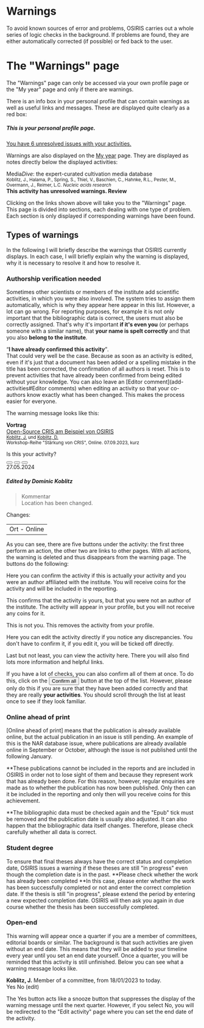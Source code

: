 # <i class="ph ph-exclamation-triangle text-osiris"></i> Warnings

To avoid known sources of error and problems, OSIRIS carries out a whole series of logic checks in the background. If problems are found, they are either automatically corrected (if possible) or fed back to the user. 

# The "Warnings" page

The "Warnings" page can only be accessed via your own profile page or the "My year" page and only if there are warnings.

There is an info box in your personal profile that can contain warnings as well as useful links and messages. These are displayed quite clearly as a red box:

<div class="demo">
    <h5 class="title font-size-16 mt-0">This is your personal profile page.</h5>
    <div class="btn-group btn-group-lg">
        <span class="btn" data-toggle="tooltip" data-title="Add activity">
            <i class="icon-activity-plus text-osiris ph-fw"></i>
        </span>
        <span class="btn" data-toggle="tooltip" data-title="My year">
            <i class="ph ph-calendar text-success ph-fw"></i>
        </span>
        <span class="btn" data-toggle="tooltip" data-title="My activities">
            <i class="icon-activity-user text-primary ph-fw"></i>
        </span>
        <span class="btn" data-toggle="tooltip" data-title="Edit profile">
            <i class="ph ph-user-list text-muted ph-fw"></i>
        </span>
        <span class="btn" data-toggle="tooltip" data-title="My achievements">
            <i class="ph ph-trophy text-signal ph-fw"></i>
        </span>
    </div>
    <div class="alert danger mt-20">
        <a class="link text-danger" href="#test">
            You have 6 unresolved issues with your activities.
        </a>
    </div>
</div>


Warnings are also displayed on the [My year](my-year) page. They are displayed as notes directly below the displayed activities:

<div class="demo">
    Media<i>Dive</i>: the expert-curated cultivation media database
    <br>
    <small class="text-muted d-block">
    <span class="d-block">Koblitz, J., Halama, P., Spring, S., Thiel, V., Baschien, C., Hahnke, R.L., Pester, M., Overmann, J., Reimer, L.C.</span> <i>Nucleic acids research</i> <i class="icon-open-access text-success" title="Open Access"></i>
    </small>
    <br>
    <b class="text-danger">
        This activity has unresolved warnings. <a class="link">Review</a>
    </b>       
</div>

Clicking on the links shown above will take you to the "Warnings" page. This page is divided into sections, each dealing with one type of problem. Each section is only displayed if corresponding warnings have been found. 


## Types of warnings

In the following I will briefly describe the warnings that OSIRIS currently displays. In each case, I will briefly explain why the warning is displayed, why it is necessary to resolve it and how to resolve it.

### Authorship verification needed
Sometimes other scientists or members of the institute add scientific activities,
in which you were also involved. The system tries to assign them automatically, which is why they appear here 
appear in this list. However, a lot can go wrong. For reporting purposes, for example 
it is not only important that the bibliographic data is correct, the users must also be correctly assigned. 
That's why it's important **if it's even you** (or perhaps someone with a similar name), 
that **your name is spelt correctly** and that you also **belong to the institute**. 

<q>**I have already confirmed this activity**</q>.<br>
That could very well be the case. Because as soon as an activity is edited, even if it's just that a document has been added or a spelling mistake in the title has been corrected, the confirmation of all authors is reset. This is to prevent activities that have already been confirmed from being edited without your knowledge. 
You can also leave an [Editor comment](add-activities#Editor comments) when editing an activity so that your co-authors know exactly what has been changed. This makes the process easier for everyone.


The warning message looks like this:

<div class="demo">
    <div class="row py-10 px-20">
        <div class="col-md-6">
            <p class="mt-0">
                <b class="text-lecture">
                    <span data-toggle="tooltip" data-title="Vortrag"><i
                            class="ph text-lecture ph-chalkboard-teacher"></i></span> Vortrag </b> <br>
                <a class="colorless" href="/osiris/activities/view/650449e74430390609471786">Open-Source CRIS am
                    Beispiel von OSIRIS</a><br><small class="text-muted d-block"><a
                        href="/osiris/profile/juk20">Koblitz,&nbsp;J.</a> und <a
                        href="/osiris/profile/dok21">Koblitz,&nbsp;D.</a><br> Workshop-Reihe "Stärkung von CRIS",
                    Online. 07.09.2023, kurz <a
                        href="/uploads/650449e74430390609471786/OSIRIS_Leibniz-CRIS_Open-Source.pdf" target="_blank"
                        data-toggle="tooltip" data-title="pdf: OSIRIS_Leibniz-CRIS_Open-Source.pdf"
                        class="file-link"><i class="ph ph-file ph-file-pdf"></i></a></small>
            </p>
            <div class="" id="approve-650449e74430390609471786">
                Is this your activity? <br>
                <div class="btn-group mr-10">
                    <button class="btn small text-success" onclick="_approve('650449e74430390609471786', 1)"
                        data-toggle="tooltip" data-title="Ja, und ich war der DSMZ angehörig">
                        <i class="ph ph-check ph-fw"></i>
                    </button>
                    <button class="btn small text-signal" onclick="_approve('650449e74430390609471786', 2)"
                        data-toggle="tooltip" data-title="Ja, aber ich war nicht der DSMZ angehörig">
                        <i class="ph ph-push-pin-slash ph-fw"></i>
                    </button>
                    <button class="btn small text-danger" onclick="_approve('650449e74430390609471786', 3)"
                        data-toggle="tooltip" data-title="Nein, das bin ich nicht">
                        <i class="ph ph-x ph-fw"></i>
                    </button>
                </div>
                <a target="_blank" href="/osiris/activities/view/650449e74430390609471786"
                    class="btn small text-primary" data-toggle="tooltip" data-title="Aktivität ansehen">
                    <i class="ph ph-arrow-fat-line-right"></i>
                </a>
            </div>
        </div>
        <div class="col-md-6">
            <span class="badge secondary float-md-right">27.05.2024</span>
            <h5 class="m-0">
                Edited by Dominic Koblitz </h5>
            <blockquote class="signal">
                <div class="title">
                    Kommentar </div>
                Location has been changed.
            </blockquote>
            <div class="font-weight-bold mt-10">Changes:</div>
            <table class="table simple w-auto small border px-10">
                <tbody>
                    <tr>
                        <td class="pl-0">
                            <span class="key">Ort</span>
                            <span class="del text-gefahr">-</span>
                            <i class="ph ph-arrow-right mx-10"></i>
                            <span class="ins text-success">Online</span>
                        </td>
                    </tr>
                </tbody>
            </table>
        </div>
    </div>
</div>

As you can see, there are five buttons under the activity: the first three perform an action, the other two are links to other pages. With all actions, the warning is deleted and thus disappears from the warning page. The buttons do the following:

<i class="ph ph-check ph-fw text-success mr-10"></i> Here you can confirm the activity if this is actually your activity and you were an author affiliated with the institute. You will receive coins for the activity and will be included in the reporting.

<i class="ph ph-push-pin-slash ph-fw text-signal mr-10"></i> This confirms that the activity is yours, but that you were not an author of the institute. The activity will appear in your profile, but you will not receive any coins for it. 

<i class="ph ph-x ph-fw text-danger mr-10"></i> This is not you. This removes the activity from your profile. 

<i class="ph-fw ph ph-regular ph-pencil-simple-line text-primary mr-10"></i> Here you can edit the activity directly if you notice any discrepancies. You don't have to confirm it, if you edit it, you will be ticked off directly.

<i class="ph-fw ph ph-regular ph-arrow-fat-line-right text-primary mr-10"></i> Last but not least, you can view the activity here. There you will also find lots more information and helpful links.


If you have a lot of checks, you can also confirm all of them at once. To do this, click on the <button class="btn btn-sm text-success"><i class="ph ph-check"></i>Confirm all</button> button at the top of the list. However, please only do this if you are sure that they have been added correctly and that they are really **your activities**. You should scroll through the list at least once to see if they look familiar.


### Online ahead of print
[Online ahead of print] means that the publication is already available online, but the actual publication in an issue is still pending. An example of this is the NAR database issue, where publications are already available online in September or October, although the issue is not published until the following January.  

**These publications cannot be included in the reports and are included in OSIRIS in order not to lose sight of them and because they represent work that has already been done. For this reason, however, regular enquiries are made as to whether the publication has now been published. Only then can it be included in the reporting and only then will you receive coins for this achievement.

**The bibliographic data must be checked again and the "Epub" tick must be removed and the publication date is usually also adjusted. It can also happen that the bibliographic data itself changes. Therefore, please check carefully whether all data is correct.


### Student degree
To ensure that final theses always have the correct status and completion date, OSIRIS issues a warning if these theses are still "in progress" even though the completion date is in the past. **Please check whether the work has already been completed **In this case, please enter whether the work has been successfully completed or not and enter the correct completion date. If the thesis is still "in progress", please extend the period by entering a new expected completion date. OSIRIS will then ask you again in due course whether the thesis has been successfully completed.


### Open-end
This warning will appear once a quarter if you are a member of committees, editorial boards or similar. The background is that such activities are given without an end date. This means that they will be added to your timeline every year until you set an end date yourself. Once a quarter, you will be reminded that this activity is still unfinished. Below you can see what a warning message looks like. 

<div class="demo">
    <b>Koblitz, J.</b> Member of a committee, from 18/01/2023 to today.                    
    <div class="alert signal">
        <span class="btn btn-sm text-success">
            <i class="ph ph-check"></i>
            Yes                  
        </span>
        <span class="btn btn-sm text-danger">
            <i class="ph ph-x"></i>
            No (edit)
        </span>
    </div>
</div>

The <span class="btn btn-sm text-success"><i class="ph ph-check"></i> Yes</span> button acts like a snooze button that suppresses the display of the warning message until the next quarter. However, if you select <span class="btn btn-sm text-danger"><i class="ph ph-x"></i> No</span>, you will be redirected to the "Edit activity" page where you can set the end date of the activity.